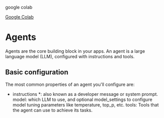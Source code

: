 google colab

[Google Colab](https://colab.research.google.com/drive/1uDPEHgjGKAj4olQMP00zWjZYbG_2YBL4?usp=sharing)



# Agents

Agents are the core building block in your apps. An agent is a large language model (LLM), configured with instructions and tools.

## Basic configuration
The most common properties of an agent you'll configure are:

* instructions *: also known as a developer message or system prompt.
model: which LLM to use, and optional model_settings to configure model tuning parameters like temperature, top_p, etc.
tools: Tools that the agent can use to achieve its tasks.
